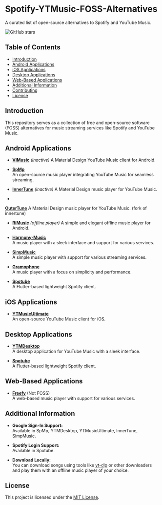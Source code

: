 # Spotify-YTMusic-FOSS-Alternatives

A curated list of open-source alternatives to Spotify and YouTube Music.

![GitHub stars](https://img.shields.io/github/stars/RohithPai07/Spotify-YTMusic-FOSS-Alternatives?style=social)

## Table of Contents
- [Introduction](#introduction)
- [Android Applications](#android-applications)
- [iOS Applications](#ios-applications)
- [Desktop Applications](#desktop-applications)
- [Web-Based Applications](#web-based-applications)
- [Additional Information](#additional-information)
- [Contributing](#contributing)
- [License](#license)

## Introduction

This repository serves as a collection of free and open-source software (FOSS) alternatives for music streaming services like Spotify and YouTube Music.

## Android Applications

- **[ViMusic](https://github.com/vfsfitvnm/ViMusic)** *(inactive)*
  A Material Design YouTube Music client for Android.

- **[SpMp](https://github.com/toasterofbread/spmp)**  
  An open-source music player integrating YouTube Music for seamless streaming.

- **[InnerTune](https://github.com/z-huang/InnerTune)** *(inactive)*
  A Material Design music player for YouTube Music.

-
**[OuterTune](https://github.com/OuterTune/OutertuneTune)**
  A Material Design music player for YouTube Music. (fork of innertune)

- **[RiMusic](https://github.com/fast4x/RiMusic)** *(offline player)*
  A simple and elegant offline music player for Android.

- **[Harmony-Music](https://github.com/anandnet/Harmony-Music)**  
  A music player with a sleek interface and support for various services.

- **[SimpMusic](https://github.com/maxrave-dev/SimpMusic)**  
  A simple music player with support for various streaming services.

- **[Gramophone](https://github.com/Akanetan/Gramophone)**  
  A music player with a focus on simplicity and performance.

- **[Spotube](https://github.com/KRTirtho/spotube)**  
  A Flutter-based lightweight Spotify client.

## iOS Applications

- **[YTMusicUltimate](https://github.com/dayanch96/YTMusicUltimate)**  
  An open-source YouTube Music client for iOS.

## Desktop Applications

- **[YTMDesktop](https://github.com/ytmdesktop/ytmdesktop)**  
  A desktop application for YouTube Music with a sleek interface.

- **[Spotube](https://github.com/KRTirtho/spotube)**  
  A Flutter-based lightweight Spotify client.

## Web-Based Applications

- **[Freefy](https://freefy.app)** (Not FOSS)  
  A web-based music player with support for various services.

## Additional Information

- **Google Sign-In Support:**  
  Available in SpMp, YTMDesktop, YTMusicUltimate, InnerTune, SimpMusic.

- **Spotify Login Support:**  
  Available in Spotube.

- **Download Locally:**  
  You can download songs using tools like [yt-dlp](https://github.com/yt-dlp/yt-dlp) or other downloaders and play them with an offline music player of your choice.


## License

This project is licensed under the [MIT License](LICENSE).
